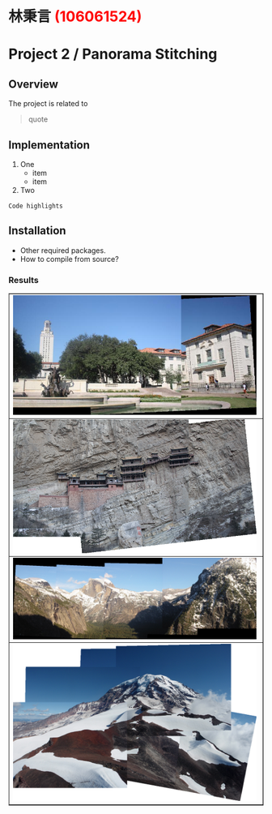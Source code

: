 # 林秉言 <span style="color:red">(106061524)</span>

# Project 2 / Panorama Stitching

## Overview
The project is related to 
> quote


## Implementation
1. One
	* item
	* item
2. Two

```
Code highlights
```

## Installation
* Other required packages.
* How to compile from source?

### Results

<table border=1>
<tr>
<td>
<img src="uttower_pano.jpg" width="99%"/>
</td>
</tr>

<tr>
<td>
<img src="Hanging_pano.png" width="99%"/>
</td>
</tr>

<tr>
<td>
<img src="ypano.png" width="99%"/>
</td>
</tr>

<tr>
<td>
<img src="pano.png" width="99%"/>
</td>
</tr>

</table>
